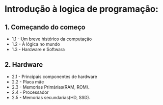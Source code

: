 # Introdução à logica de programação:

## 1. Começando do começo
* 1.1 - Um breve histórico da computação
* 1.2 - À lógica no mundo
* 1.3 - Hardware e Softwara

## 2. Hardware
* 2.1 - Principais componentes de hardware
* 2.2 - Placa mãe
* 2.3 - Memorias Primárias(RAM, ROM).
* 2.4 - Processador
* 2.5 - Memorias secundarias(HD, SSD).
